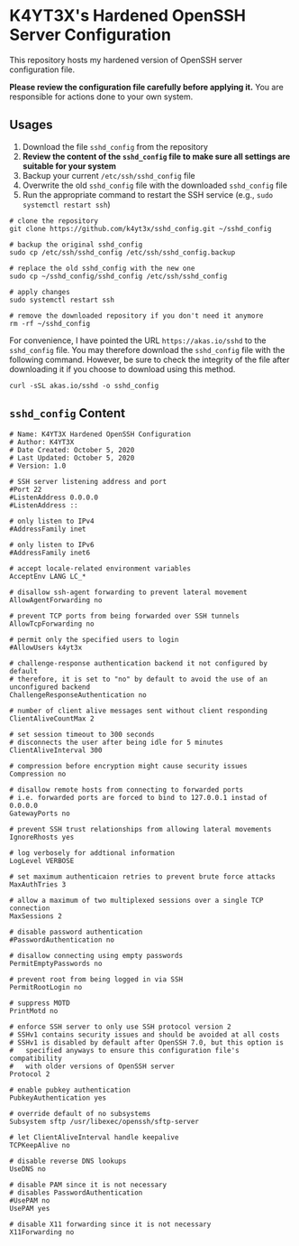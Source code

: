 # K4YT3X's Hardened OpenSSH Server Configuration

This repository hosts my hardened version of OpenSSH server configuration file.

**Please review the configuration file carefully before applying it.** You are responsible for actions done to your own system.

## Usages

1. Download the file `sshd_config` from the repository
1. **Review the content of the `sshd_config` file to make sure all settings are suitable for your system**
1. Backup your current `/etc/ssh/sshd_config` file
1. Overwrite the old `sshd_config` file with the downloaded `sshd_config` file
1. Run the appropriate command to restart the SSH service (e.g., `sudo systemctl restart ssh`)

```shell
# clone the repository
git clone https://github.com/k4yt3x/sshd_config.git ~/sshd_config

# backup the original sshd_config
sudo cp /etc/ssh/sshd_config /etc/ssh/sshd_config.backup

# replace the old sshd_config with the new one
sudo cp ~/sshd_config/sshd_config /etc/ssh/sshd_config

# apply changes
sudo systemctl restart ssh

# remove the downloaded repository if you don't need it anymore
rm -rf ~/sshd_config
```

For convenience, I have pointed the URL `https://akas.io/sshd` to the `sshd_config` file. You may therefore download the `sshd_config` file with the following command. However, be sure to check the integrity of the file after downloading it if you choose to download using this method.

```shell
curl -sSL akas.io/sshd -o sshd_config
```

## `sshd_config` Content

```properties
# Name: K4YT3X Hardened OpenSSH Configuration
# Author: K4YT3X
# Date Created: October 5, 2020
# Last Updated: October 5, 2020
# Version: 1.0

# SSH server listening address and port
#Port 22
#ListenAddress 0.0.0.0
#ListenAddress ::

# only listen to IPv4
#AddressFamily inet

# only listen to IPv6
#AddressFamily inet6

# accept locale-related environment variables
AcceptEnv LANG LC_*

# disallow ssh-agent forwarding to prevent lateral movement
AllowAgentForwarding no

# prevent TCP ports from being forwarded over SSH tunnels
AllowTcpForwarding no

# permit only the specified users to login
#AllowUsers k4yt3x

# challenge-response authentication backend it not configured by default
# therefore, it is set to "no" by default to avoid the use of an unconfigured backend
ChallengeResponseAuthentication no

# number of client alive messages sent without client responding
ClientAliveCountMax 2

# set session timeout to 300 seconds
# disconnects the user after being idle for 5 minutes
ClientAliveInterval 300

# compression before encryption might cause security issues
Compression no

# disallow remote hosts from connecting to forwarded ports
# i.e. forwarded ports are forced to bind to 127.0.0.1 instad of 0.0.0.0
GatewayPorts no

# prevent SSH trust relationships from allowing lateral movements
IgnoreRhosts yes

# log verbosely for addtional information
LogLevel VERBOSE

# set maximum authenticaion retries to prevent brute force attacks
MaxAuthTries 3

# allow a maximum of two multiplexed sessions over a single TCP connection
MaxSessions 2

# disable password authentication
#PasswordAuthentication no

# disallow connecting using empty passwords
PermitEmptyPasswords no

# prevent root from being logged in via SSH
PermitRootLogin no

# suppress MOTD
PrintMotd no

# enforce SSH server to only use SSH protocol version 2
# SSHv1 contains security issues and should be avoided at all costs
# SSHv1 is disabled by default after OpenSSH 7.0, but this option is
#   specified anyways to ensure this configuration file's compatibility
#   with older versions of OpenSSH server
Protocol 2

# enable pubkey authentication
PubkeyAuthentication yes

# override default of no subsystems
Subsystem sftp /usr/libexec/openssh/sftp-server

# let ClientAliveInterval handle keepalive
TCPKeepAlive no

# disable reverse DNS lookups
UseDNS no

# disable PAM since it is not necessary
# disables PasswordAuthentication
#UsePAM no
UsePAM yes

# disable X11 forwarding since it is not necessary
X11Forwarding no
```
